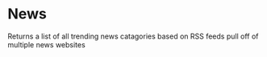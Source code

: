 News
====
Returns a list of all trending news catagories based on RSS feeds pull off of multiple news websites
